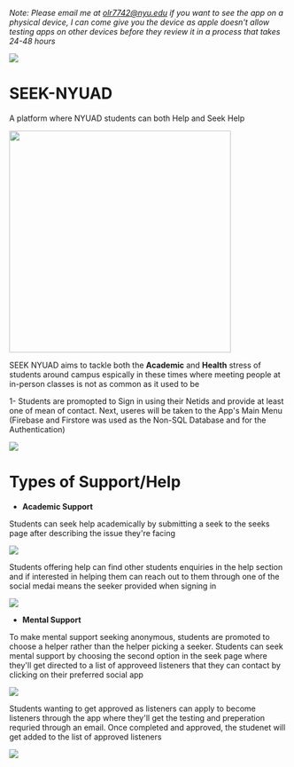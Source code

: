 *Note: Please email me at olr7742@nyu.edu if you want to see the app on a physical device, I can come give you the device as apple doesn't allow testing apps on other devices before they review it in a process that takes 24-48 hours*

<img src="https://firebasestorage.googleapis.com/v0/b/seek-nyuad.appspot.com/o/left.png?alt=media&token=66717a48-6c00-45af-b2f4-609da92b7c2a" />

# SEEK-NYUAD

A platform where NYUAD students can both Help and Seek Help

<img src="https://firebasestorage.googleapis.com/v0/b/seek-nyuad.appspot.com/o/IMG_4641_iphone12black_portrait%20copy.png?alt=media&token=dea78be5-c18d-4dbe-8055-653f464bcb55" width="400" />

SEEK NYUAD aims to tackle both the **Academic** and **Health** stress of students around campus espically in these times where meeting people at in-person classes is not as common as it used to be

1- Students are promopted to Sign in using their Netids and provide at least one of mean of contact. Next, useres will be taken to the App's Main Menu (Firebase and Firstore was used as the Non-SQL Database and for the Authentication)

<img src="https://firebasestorage.googleapis.com/v0/b/seek-nyuad.appspot.com/o/FIRSTROW.png?alt=media&token=ae1eb430-a18e-43a6-99b0-4966fc1efe14"/>

# Types of Support/Help

- **Academic Support**

Students can seek help academically by submitting a seek to the seeks page after describing the issue they're facing

<img src="https://firebasestorage.googleapis.com/v0/b/seek-nyuad.appspot.com/o/SECONDROW.png?alt=media&token=2c1ff33e-b4f9-4ce4-946b-5f06d17360c4" />

Students offering help can find other students enquiries in the help section and if interested in helping them can reach out to them through one of the social medai means the seeker provided when signing in

<img src="https://firebasestorage.googleapis.com/v0/b/seek-nyuad.appspot.com/o/THIRDROW.png?alt=media&token=bcccdc2c-b18e-4179-838a-da9c12540c96" />

- **Mental Support**

To make mental support seeking anonymous, students are promoted to choose a helper rather than the helper picking a seeker. Students can seek mental support by choosing the second option in the seek page where they'll get directed to a list of approveed listeners that they can contact by clicking on their preferred social app

<img src="https://firebasestorage.googleapis.com/v0/b/seek-nyuad.appspot.com/o/FOURTHROW.png?alt=media&token=ab250a13-4d84-4b45-bd63-549fd0a9c6fa" />


Students wanting to get approved as listeners can apply to become listeners through the app where they'll get the testing and preperation requried through an email. Once completed and approved, the studenet will get added to the list of approved listeners

<img src="https://firebasestorage.googleapis.com/v0/b/seek-nyuad.appspot.com/o/LASTROW.png?alt=media&token=b50d2ace-7a36-4750-b0a6-994e2d4ea3e3" />
